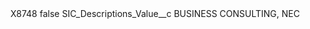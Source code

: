 <?xml version="1.0" encoding="UTF-8"?>
<CustomMetadata xmlns="http://soap.sforce.com/2006/04/metadata" xmlns:xsi="http://www.w3.org/2001/XMLSchema-instance" xmlns:xsd="http://www.w3.org/2001/XMLSchema">
    <label>X8748</label>
    <protected>false</protected>
    <values>
        <field>SIC_Descriptions_Value__c</field>
        <value xsi:type="xsd:string">BUSINESS CONSULTING, NEC</value>
    </values>
</CustomMetadata>
